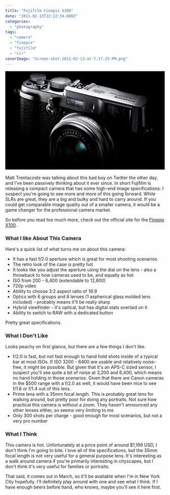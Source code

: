 ```yaml
---
title: "Fujifilm Finepix X100"
date: "2011-02-13T22:22:34.000Z"
categories: 
  - "photography"
tags: 
  - "camera"
  - "finepix"
  - "fujifilm"
  - "slr"
coverImage: "Screen-shot-2011-02-13-at-7.17.25-PM.png"
---
```


[![](images/Screen-shot-2011-02-13-at-7.17.25-PM.png "Screen shot 2011-02-13 at 7.17.25 PM")](http://www.migratorynerd.com/wordpress/wp-content/uploads/2011/02/Screen-shot-2011-02-13-at-7.17.25-PM.png)

Matt Trentacoste was talking about this bad boy on Twitter the other day, and I've been passively thinking about it ever since. In short Fujifilm is releasing a compact camera that has some high-end image specifications. I suspect you're going to see more and more of this going forward. While SLRs are great, they are a big and bulky and hard to carry around. If you could get comparable image quality out of a smaller camera, it would be a game changer for the professional camera market.

So before you read too much more, check out the official site for the [Finepix X100](http://www.finepix-x100.com/).

### What I like About This Camera

Here's a quick list of what turns me on about this camera:

- It has a fast f/2.0 aperture which is great for most shooting scenarios
- The retro look of the case is pretty hot
- It looks like you adjust the aperture using the dial on the lens - also a throwback to how cameras used to be, and equally as hot
- ISO from 200 - 6,400 (extendable to 12,800)
- 720p video
- Ability to choose 3:2 aspect ratio of 16:9
- Optics with 6 groups and 8 lenses (1 aspherical glass molded lens included) - probably means it'll be really sharp
- Hybrid viewfinder - it's optical, but has digital stats overlaid on it
- Ability to switch to RAW with a dedicated button

Pretty great specifications.

### What I Don't Like

Looks peachy on first glance, but there are a few things I don't like.

- f/2.0 is fast, but not fast enough to hand hold shots inside of a typical bar at most ISOs. If ISO 3200 - 6400 are usable and relatively noise-free, it might be possible. But given that it's an APS-C sized sensor, I suspect you'll see quite a bit of noise at 3,200 and 6,400, which means no hand holding in those scenarios. Given that there are Canon cameras in the $500 range with a f/2.0 as well, it would have been nice to see f/1.8 or f/1.4 out of this lens.
- Prime lens with a 35mm focal length. This is probably great lens for walking around, but pretty poor for doing any portraits. Not sure how practical this camera is without a zoom. They haven't announced any other lenses either, so seems very limiting to me
- Only 300 shots per charge - good enough for most scenarios, but not a very pro number

### What I Think

This camera is hot. Unfortunately at a price point of around $1,199 USD, I don't think I'm going to bite. I love all of the specifications, but the 35mm focal length is not very useful for a general purpose lens. It's interesting as a walk around camera if you're primarily interesting in cityscapes, but I don't think it's very useful for families or portraits.

That said, it comes out in March, so it'll be available when I'm in New York City hopefully. I'll definitely play around with one and see what I think. If I have enough beers before hand, who knows, maybe you'll see it here first.
